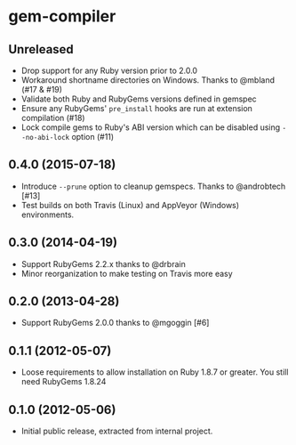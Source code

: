 # gem-compiler

## Unreleased

- Drop support for any Ruby version prior to 2.0.0
- Workaround shortname directories on Windows. Thanks to @mbland (#17 & #19)
- Validate both Ruby and RubyGems versions defined in gemspec
- Ensure any RubyGems' `pre_install` hooks are run at extension compilation (#18)
- Lock compile gems to Ruby's ABI version which can be disabled using
  `--no-abi-lock` option (#11)

## 0.4.0 (2015-07-18)

- Introduce `--prune` option to cleanup gemspecs. Thanks to @androbtech [#13]
- Test builds on both Travis (Linux) and AppVeyor (Windows) environments.

## 0.3.0 (2014-04-19)

- Support RubyGems 2.2.x thanks to @drbrain
- Minor reorganization to make testing on Travis more easy

## 0.2.0 (2013-04-28)

- Support RubyGems 2.0.0 thanks to @mgoggin [#6]

## 0.1.1 (2012-05-07)

- Loose requirements to allow installation on Ruby 1.8.7 or greater. You
  still need RubyGems 1.8.24

## 0.1.0 (2012-05-06)

- Initial public release, extracted from internal project.
